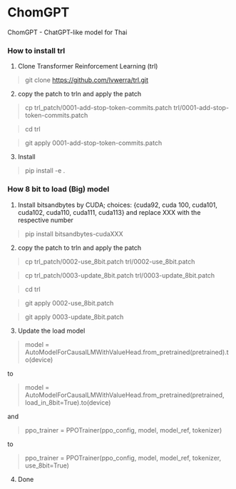 # ChomGPT
ChomGPT - ChatGPT-like model for Thai

### How to install trl

1. Clone Transformer Reinforcement Learning (trl)

> git clone https://github.com/lvwerra/trl.git

2. copy the patch to trln and apply the patch

> cp trl_patch/0001-add-stop-token-commits.patch trl/0001-add-stop-token-commits.patch

> cd trl

> git apply 0001-add-stop-token-commits.patch

3. Install

> pip install -e .

### How 8 bit to load (Big) model

1. Install bitsandbytes by CUDA; choices: {cuda92, cuda 100, cuda101, cuda102, cuda110, cuda111, cuda113} and replace XXX with the respective number

> pip install bitsandbytes-cudaXXX

2. copy the patch to trln and apply the patch

> cp trl_patch/0002-use_8bit.patch trl/0002-use_8bit.patch

> cp trl_patch/0003-update_8bit.patch trl/0003-update_8bit.patch

> cd trl

> git apply 0002-use_8bit.patch

> git apply 0003-update_8bit.patch

3. Update the load model

> model = AutoModelForCausalLMWithValueHead.from_pretrained(pretrained).to(device)

to

> model = AutoModelForCausalLMWithValueHead.from_pretrained(pretrained, load_in_8bit=True).to(device)

and

> ppo_trainer = PPOTrainer(ppo_config, model, model_ref, tokenizer)

to

> ppo_trainer = PPOTrainer(ppo_config, model, model_ref, tokenizer, use_8bit=True)

4. Done
